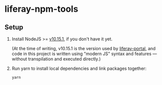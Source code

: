 # liferay-npm-tools

## Setup

1. Install NodeJS >= [v10.15.1](http://nodejs.org/dist/v10.15.1/), if you don't have it yet.

    (At the time of writing, v10.15.1 is the version used by [liferay-portal](https://github.com/liferay/liferay-portal), and code in this project is written using "modern JS" syntax and features — without transpilation and executed directly.)

2. Run yarn to install local dependencies and link packages together:

    ```sh
    yarn
    ```
